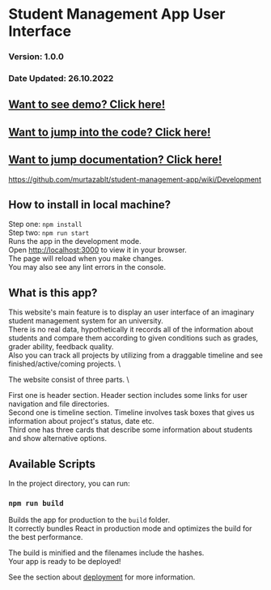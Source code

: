 # Student Management App User Interface
### Version: 1.0.0
### Date Updated: 26.10.2022
## [Want to see demo? Click here!](https://student-management-app-murtazablt.vercel.app/])
## [Want to jump into the code? Click here!](https://github.com/murtazablt/student-management-app/blob/main/src/App.js])
## [Want to jump documentation? Click here!](https://github.com/murtazablt/student-management-app/wiki/Development])
https://github.com/murtazablt/student-management-app/wiki/Development

## How to install in local machine?
 Step one: `npm install` \
 Step two: `npm run start` \
Runs the app in the development mode.\
Open [http://localhost:3000](http://localhost:3000) to view it in your browser. \
The page will reload when you make changes.\
You may also see any lint errors in the console.

## What is this app?
This website's main feature is to display an user interface of an imaginary student management system for an university. \
There is no real data, hypothetically it records all of the information about students and compare them according to given conditions such as grades, grader ability, feedback quality. \
Also you can track all projects by utilizing from a draggable timeline and see finished/active/coming projects. \

The website consist of three parts. \

First one is header section. Header section includes some links for user navigation and file directories. \
Second one is timeline section. Timeline involves task boxes that gives us information about project's status, date etc. \
Third one has three cards that describe some information about students and show alternative options.


## Available Scripts

In the project directory, you can run:

### `npm run build`

Builds the app for production to the `build` folder.\
It correctly bundles React in production mode and optimizes the build for the best performance.

The build is minified and the filenames include the hashes.\
Your app is ready to be deployed!

See the section about [deployment](https://facebook.github.io/create-react-app/docs/deployment) for more information.

